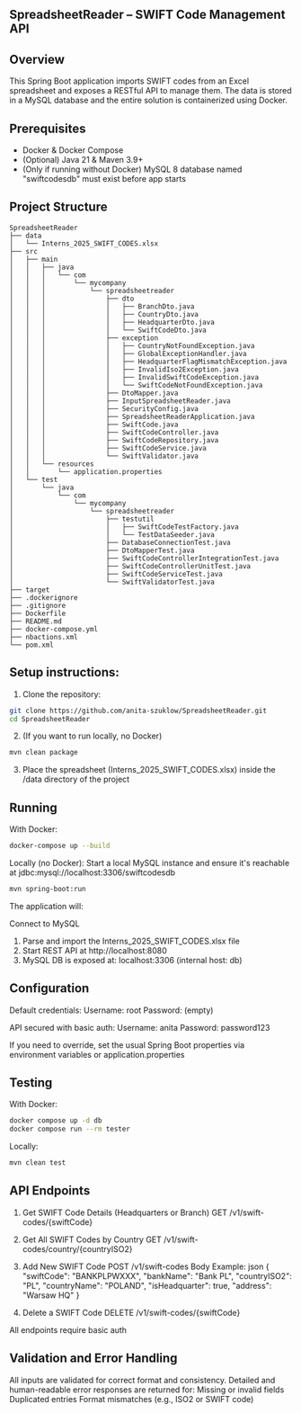 ## SpreadsheetReader – SWIFT Code Management API

## Overview

This Spring Boot application imports SWIFT codes from an Excel spreadsheet and exposes a RESTful API to manage them. 
The data is stored in a MySQL database and the entire solution is containerized using Docker.

## Prerequisites

- Docker & Docker Compose
- (Optional) Java 21 & Maven 3.9+
- (Only if running without Docker) MySQL 8 database named "swiftcodesdb" must exist before app starts

## Project Structure

```plaintext
SpreadsheetReader
├── data
│   └── Interns_2025_SWIFT_CODES.xlsx
├── src
│   ├── main
│   │   ├── java
│   │   │   └── com
│   │   │       └── mycompany
│   │   │           └── spreadsheetreader
│   │   │               ├── dto
│   │   │               │   ├── BranchDto.java
│   │   │               │   ├── CountryDto.java
│   │   │               │   ├── HeadquarterDto.java
│   │   │               │   └── SwiftCodeDto.java
│   │   │               ├── exception
│   │   │               │   ├── CountryNotFoundException.java
│   │   │               │   ├── GlobalExceptionHandler.java
│   │   │               │   ├── HeadquarterFlagMismatchException.java
│   │   │               │   ├── InvalidIso2Exception.java
│   │   │               │   ├── InvalidSwiftCodeException.java
│   │   │               │   └── SwiftCodeNotFoundException.java
│   │   │               ├── DtoMapper.java
│   │   │               ├── InputSpreadsheetReader.java
│   │   │               ├── SecurityConfig.java
│   │   │               ├── SpreadsheetReaderApplication.java
│   │   │               ├── SwiftCode.java
│   │   │               ├── SwiftCodeController.java
│   │   │               ├── SwiftCodeRepository.java
│   │   │               ├── SwiftCodeService.java
│   │   │               └── SwiftValidator.java
│   │   └── resources
│   │       └── application.properties
│   └── test
│       └── java
│           └── com
│               └── mycompany
│                   └── spreadsheetreader
│                       ├── testutil
│                       │   ├── SwiftCodeTestFactory.java
│                       │   └── TestDataSeeder.java
│                       ├── DatabaseConnectionTest.java
│                       ├── DtoMapperTest.java
│                       ├── SwiftCodeControllerIntegrationTest.java
│                       ├── SwiftCodeControllerUnitTest.java
│                       ├── SwiftCodeServiceTest.java
│                       └── SwiftValidatorTest.java
├── target
├── .dockerignore
├── .gitignore
├── Dockerfile
├── README.md
├── docker-compose.yml
├── nbactions.xml
└── pom.xml
```

## Setup instructions:

1. Clone the repository:  
```bash
git clone https://github.com/anita-szuklow/SpreadsheetReader.git
cd SpreadsheetReader
```
2. (If you want to run locally, no Docker)
```bash
mvn clean package
```
3. Place the spreadsheet (Interns_2025_SWIFT_CODES.xlsx) inside the /data directory of the project

## Running 

With Docker:
```bash
docker-compose up --build
```

Locally (no Docker):
Start a local MySQL instance and ensure it's reachable at jdbc:mysql://localhost:3306/swiftcodesdb
```bash
mvn spring-boot:run
```

The application will:

Connect to MySQL
1. Parse and import the Interns_2025_SWIFT_CODES.xlsx file
2. Start REST API at http://localhost:8080
3. MySQL DB is exposed at: localhost:3306 (internal host: db)

## Configuration

Default credentials:
Username: root
Password: (empty)

API secured with basic auth:
Username: anita
Password: password123

If you need to override, set the usual Spring Boot properties via environment variables or application.properties

## Testing

With Docker:
```bash
docker compose up -d db
docker compose run --rm tester
```

Locally: 
```bash
mvn clean test
```

## API Endpoints

1. Get SWIFT Code Details (Headquarters or Branch)
GET /v1/swift-codes/{swiftCode}

2. Get All SWIFT Codes by Country
GET /v1/swift-codes/country/{countryISO2}

3. Add New SWIFT Code
POST /v1/swift-codes
Body Example:
json
{
  "swiftCode": "BANKPLPWXXX",
  "bankName": "Bank PL",
  "countryISO2": "PL",
  "countryName": "POLAND",
  "isHeadquarter": true,
  "address": "Warsaw HQ"
}

4. Delete a SWIFT Code
DELETE /v1/swift-codes/{swiftCode}

All endpoints require basic auth

## Validation and Error Handling

All inputs are validated for correct format and consistency.
Detailed and human-readable error responses are returned for:
Missing or invalid fields
Duplicated entries
Format mismatches (e.g., ISO2 or SWIFT code)
